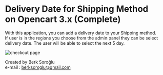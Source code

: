 # Delivery Date for Shipping Method on Opencart 3.x (Complete)

With this application, you can add a delivery date to your Shipping method. If user is in the regions you choose from the admin panel they can be select delivery date. The user will be able to select the next 5 day.

![checkout page](https://github.com/looppin/opencart-date-shipping-method/blob/main/example.jpeg?raw=true)

Created by Berk Soroğlu <br>
e-mail : berksoroglu@gmail.com

